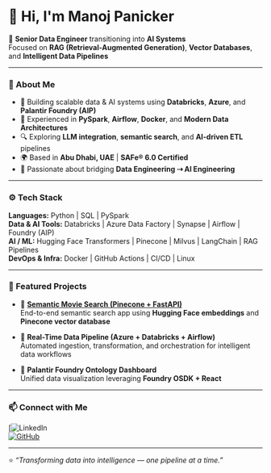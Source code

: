 # 👋 Hi, I'm Manoj Panicker  

🚀 **Senior Data Engineer** transitioning into **AI Systems**  
Focused on **RAG (Retrieval-Augmented Generation)**, **Vector Databases**, and **Intelligent Data Pipelines**  

---

### 🧠 About Me  
- 💼 Building scalable data & AI systems using **Databricks**, **Azure**, and **Palantir Foundry (AIP)**  
- 🧩 Experienced in **PySpark**, **Airflow**, **Docker**, and **Modern Data Architectures**  
- 🔍 Exploring **LLM integration**, **semantic search**, and **AI-driven ETL** pipelines  
- 🌍 Based in **Abu Dhabi, UAE** | **SAFe® 6.0 Certified**  
- 🤝 Passionate about bridging **Data Engineering ⇢ AI Engineering**

---

### ⚙️ Tech Stack  
**Languages:** Python | SQL | PySpark  
**Data & AI Tools:** Databricks | Azure Data Factory | Synapse | Airflow | Foundry (AIP)  
**AI / ML:** Hugging Face Transformers | Pinecone | Milvus | LangChain | RAG Pipelines  
**DevOps & Infra:** Docker | GitHub Actions | CI/CD | Linux  

---

### 🔬 Featured Projects  
- 🧠 [**Semantic Movie Search (Pinecone + FastAPI)**]([https://github.com/manoj-git-projects/semantic-movie-search-pinecone)  
  End-to-end semantic search app using **Hugging Face embeddings** and **Pinecone vector database**  

- 🧩 **Real-Time Data Pipeline (Azure + Databricks + Airflow)**  
  Automated ingestion, transformation, and orchestration for intelligent data workflows  

- 🧱 **Palantir Foundry Ontology Dashboard**  
  Unified data visualization leveraging **Foundry OSDK + React**  

---

### 📫 Connect with Me  
[![LinkedIn](www.linkedin.com/in/manoj-panicker)  
[![GitHub](https://img.shields.io/badge/GitHub-manoj--git--projects-black?logo=github)](https://github.com/manoj-git-projects)  

---

⭐ *“Transforming data into intelligence — one pipeline at a time.”*  
